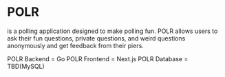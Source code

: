 # POLR
is a polling application designed to make polling fun. POLR allows users to ask their fun questions, private questions, and weird questions anonymously and get feedback from their piers.

POLR Backend = Go
POLR Frontend = Next.js
POLR Database = TBD(MySQL)
